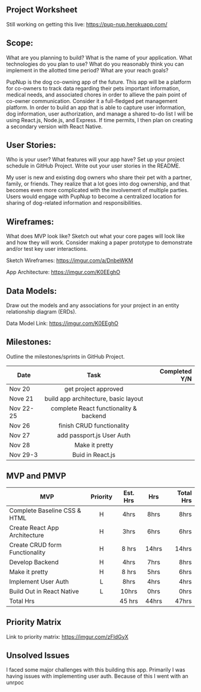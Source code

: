 ## Project Worksheet

Still working on getting this live: https://pup-nup.herokuapp.com/


## Scope: 

What are you planning to build? What is the name of your application. What technologies do you plan to use? What do you reasonably think you can implement in the allotted time period? What are your reach goals?


PupNup is the dog co-owning app of the future. This app will be a platform for co-owners to track data regarding their pets important information, medical needs, and associated chores in order to allieve the pain point of co-owner communication. Consider it a full-fledged pet management platform. In order to build an app that is able to capture user information, dog information, user authorization, and manage a shared to-do list I will be using React.js, Node.js, and Express. 
If time permits, I then plan on creating a secondary version with React Native.


## User Stories: 

Who is your user? What features will your app have? Set up your project schedule in GitHub Project. Write out your user stories in the README. 


My user is new and existing dog owners who share their pet with a partner, family, or friends. They realize that a lot goes into dog ownership, and that becomes even more complicated with the involvement of multiple parties. Users would engage with PupNup to become a centralized location for sharing of dog-related information and responsibilities. 




## Wireframes: 

What does MVP look like? Sketch out what your core pages will look like and how they will work. Consider making a paper prototype to demonstrate and/or test key user interactions.


Sketch Wireframes: https://imgur.com/a/DnbeWKM

App Architecture: https://imgur.com/K0EEghO


## Data Models: 

Draw out the models and any associations for your project in an entity relationship diagram (ERDs).

Data Model Link: https://imgur.com/K0EEghO


## Milestones: 

Outline the milestones/sprints in GitHub Project.


| Date     |Task          | Completed Y/N  |
| ------------- |:-------------:| -----:|
| Nov 20      | get project approved |  |
| Nove 21 | build app architecture, basic layout |   |
| Nov 22-25 | complete React functionality & backend |  |
| Nov 26 | finish CRUD functionality |
| Nov 27 | add passport.js User Auth |
| Nov 28 | Make it pretty |
| Nov 29-3 | Buid in React.js |

## MVP and PMVP

| MVP | Priority | Est. Hrs | Hrs | Total Hrs |
| --- | :--------: | :--------:| :--: | ----------: |
| Complete Baseline CSS & HTML | H | 4hrs | 8hrs | 8hrs |
| Create React App Architecture | H | 3hrs | 6hrs | 6hrs |
| Create CRUD form Functionality | H | 8 hrs | 14hrs | 14hrs |
| Develop Backend | H | 4hrs | 7hrs | 8hrs |
| Make it pretty | H | 8 hrs | 5hrs | 6hrs |
| Implement User Auth | L | 8hrs | 4hrs | 4hrs |
| Build Out in React Native | L | 10hrs | 0hrs | 0hrs |
| Total Hrs | | 45 hrs | 44hrs | 47hrs |

## Priority Matrix

Link to priority matrix: https://imgur.com/zFldGyX

## Unsolved Issues

I faced some major challenges with this building this app. 
Primarily I was having issues with implementing user auth. Because of this I went with an unrpoc

